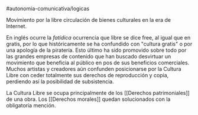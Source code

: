#autonomia-comunicativa/logicas 

Movimiento por la libre circulación de bienes culturales en la era de Internet.

En inglés ocurre la *fatídica* ocurrencia que libre se dice free, al igual que en gratis, por lo que históricamente se ha confundido con "cultura gratis" o por una apología de la piratería. Esto último ha sido promovido sobre todo por las grandes empresas de contenido que han buscado desvirtuar un movimiento que beneficia al público en pos de sus beneficios comerciales. Muchos artistas y creadores aún confunden posicionarse por la Cultura Libre con ceder totalmente sus derechos de reproducción y copia, perdiendo así la posibilidad de subsistencia.

La Cultura Libre se ocupa principalmente de los [[Derechos patrimoniales]] de una obra. Los [[Derechos morales]] quedan solucionados con la obligatoria mención.